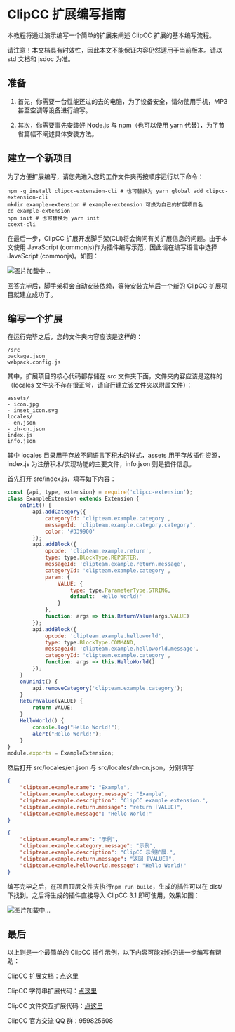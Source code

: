 # ClipCC 扩展编写指南

本教程将通过演示编写一个简单的扩展来阐述 ClipCC 扩展的基本编写流程。

请注意！本文档具有时效性，因此本文不能保证内容仍然适用于当前版本。请以 std 文档和 jsdoc 为准。

## 准备

1. 首先，你需要一台性能还过的去的电脑，为了设备安全，请勿使用手机，MP3 甚至空调等设备进行编写。

2. 其次，你需要事先安装好 Node.js 与 npm（也可以使用 yarn 代替），为了节省篇幅不阐述具体安装方法。

## 建立一个新项目

为了方便扩展编写，请您先进入您的工作文件夹再按顺序运行以下命令：

```shell
npm -g install clipcc-extension-cli # 也可替换为 yarn global add clipcc-extension-cli
mkdir example-extension # example-extension 可换为自己的扩展项目名
cd example-extension
npm init # 也可替换为 yarn init
ccext-cli
```

在最后一步，ClipCC 扩展开发脚手架(CLI)将会询问有关扩展信息的问题。由于本文使用 JavaScript (commonjs)作为插件编写示范，因此请在编写语言中选择 JavaScript (commonjs)。如图：

![图片加载中...](https://s3.jpg.cm/2021/08/22/IbEeHG.png)

回答完毕后，脚手架将会自动安装依赖，等待安装完毕后一个新的 ClipCC 扩展项目就建立成功了。

## 编写一个扩展

在运行完毕之后，您的文件夹内容应该是这样的：

```
/src
package.json
webpack.config.js
```

其中，扩展项目的核心代码都存储在 src 文件夹下面，文件夹内容应该是这样的（locales 文件夹不存在很正常，请自行建立该文件夹以附属文件）：

```
assets/
- icon.jpg
- inset_icon.svg
locales/
- en.json
- zh-cn.json
index.js
info.json
```

其中 locales 目录用于存放不同语言下积木的样式，assets 用于存放插件资源，index.js 为注册积木/实现功能的主要文件，info.json 则是插件信息。

首先打开 src/index.js，填写如下内容：

```javascript
const {api, type, extension} = require('clipcc-extension');
class ExampleExtension extends Extension {
    onInit() {
        api.addCategory({
            categoryId: 'clipteam.example.category',
            messageId: 'clipteam.example.category.category',
            color: '#339900'
        });
        api.addBlock({
            opcode: 'clipteam.example.return',
            type: type.BlockType.REPORTER,
            messageId: 'clipteam.example.return.message',
            categoryId: 'clipteam.example.category',
            param: {
                VALUE: {
                    type: type.ParameterType.STRING,
                    default: 'Hello World!'
                }
            },
            function: args => this.ReturnValue(args.VALUE)
        });
        api.addBlock({
            opcode: 'clipteam.example.helloworld',
            type: type.BlockType.COMMAND,
            messageId: 'clipteam.example.helloworld.message',
            categoryId: 'clipteam.example.category',
            function: args => this.HelloWorld()
        });
    }
    onUninit() {
        api.removeCategory('clipteam.example.category');
    }
    ReturnValue(VALUE) {
        return VALUE;
    }
    HelloWorld() {
        console.log("Hello World!");
        alert("Hello World!");
    }
}
module.exports = ExampleExtension;
```

然后打开 src/locales/en.json 与 src/locales/zh-cn.json，分别填写

```json
{
    "clipteam.example.name": "Example",
    "clipteam.example.category.message": "Example",
    "clipteam.example.description": "ClipCC example extension.",
    "clipteam.example.return.message": "return [VALUE]",
    "clipteam.example.message": "Hello World!"
}
```

```json
{
    "clipteam.example.name": "示例",
    "clipteam.example.category.message": "示例",
    "clipteam.example.description": "ClipCC 示例扩展.",
    "clipteam.example.return.message": "返回 [VALUE]",
    "clipteam.example.helloworld.message": "Hello World!"
}
```

编写完毕之后，在项目顶层文件夹执行``npm run build``，生成的插件可以在 dist/ 下找到。之后将生成的插件直接导入 ClipCC 3.1 即可使用，效果如图：

![图片加载中...](https://s3.jpg.cm/2021/08/22/IbEuKQ.png)

## 最后

以上则是一个最简单的 ClipCC 插件示例，以下内容可能对你的进一步编写有帮助：

ClipCC 扩展文档：[点这里](https://clipteam.github.io/clipcc-extension/)

ClipCC 字符串扩展代码：[点这里](https://github.com/JasonXu134590/clipcc-extension-string)

ClipCC 文件交互扩展代码：[点这里](https://github.com/Clipteam/clipcc-extension-fileio)

ClipCC 官方交流 QQ 群：959825608

